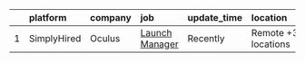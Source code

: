 

|    | platform    | company   | job                                                                                                                       | update_time   | location            |
|---:|:------------|:----------|:--------------------------------------------------------------------------------------------------------------------------|:--------------|:--------------------|
|  1 | SimplyHired | Oculus    | [Launch Manager](https://www.simplyhired.com/job/gncMABZPhlldWSuJUhiiBKufmXZzXF0ZDJzkB9xCuwSBfXcxQcL7BA?q=arvr+developer) | Recently      | Remote +3 locations |